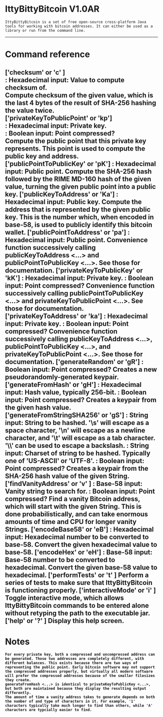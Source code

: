 # IttyBittyBitcoin V1.0AR
    IttyBittyBitcoin is a set of free open-source cross-platform Java tools for working with bitcoin addresses. It can either be used as a library or run from the command line.  
------------
# Command reference
['checksum'                 or 'c' ] <a>  
    <a>: Hexadecimal input: Value to compute checksum of.  
    Compute checksum of the given value, which is the last 4 bytes of the result of SHA-256 hashing the value twice.  
['privateKeyToPublicPoint'  or 'kp'] <a> <b>  
    <a>: Hexadecimal input: Private key.  
    <b>: Boolean     input: Point compressed?  
    Compute the public point that this private key represents. This point is used to compute the public key and address.  
['publicPointToPublicKey'   or 'pK'] <a>
    <a>: Hexadecimal input: Public point.
    Compute the SHA-256 hash followed by the RIME MD-160 hash of the given value, turning the given public point into a public key.
['publicKeyToAddress'       or 'Ka'] <a>
    <a>: Hexadecimal input: Public key.
    Compute the address that is represented by the given public key. This is the number which, when encoded in base-58, is used to publicly identify this bitcoin wallet.
['publicPointToAddress'     or 'pa'] <a>
    <a>: Hexadecimal input: Public point.
    Convenience function successively calling publicKeyToAddress <...> and publicPointToPublicKey <...>. See those for documentation.
['privateKeyToPublicKey'    or 'kK'] <a> <b>
    <a>: Hexadecimal input: Private key.
    <b>: Boolean     input: Point compressed?
    Convenience function successively calling publicPointToPublicKey <...> and privateKeyToPublicPoint <...>. See those for documentation.
['privateKeyToAddress'      or 'ka'] <a> <b>
    <a>: Hexadecimal input: Private key.
    <b>: Boolean     input: Point compressed?
    Convenience function successively calling publicKeyToAddress <...>, publicPointToPublicKey <...>, and privateKeyToPublicPoint <...>. See those for documentation.
['generateRandom'           or 'gR'] <a>
    <a>: Boolean     input: Point compressed?
    Creates a new pseudorandomly-generated keypair.
['generateFromHash'         or 'gH'] <a> <b>
    <a>: Hexadecimal input: Hash value, typically 256-bit.
    <b>: Boolean     input: Point compressed?
    Creates a keypair from the given hash value.
['generateFromStringSHA256' or 'gS'] <a> <b> <c>
    <a>: String      input: String to be hashed. '\\s' will escape as a space character, '\\n' will escape as a newline character, and '\\t' will escape as a tab character. '\\\\' can be used to escape a backslash.
    <a>: String      input: Charset of string to be hashed. Typically one of 'US-ASCII' or 'UTF-8'.
    <c>: Boolean     input: Point compressed?
    Creates a keypair from the SHA-256 hash value of the given String.
['findVanityAddress'        or 'v' ] <a> <b>
    <a>: Base-58     input: Vanity string to search for.
    <b>: Boolean     input: Point compressed?
    Find a vanity Bitcoin address, which will start with the given String. This is done probabilistically, and can take enormous amounts of time and CPU for longer vanity Strings.
['encodeBase58'             or 'eB'] <a>
    <a>: Hexadecimal input: Hexadecimal number to be converted to base-58.
    Convert the given hexadecimal value to base-58.
['encodeHex'                or 'eH'] <a>
    <a>: Base-58     input: Base-58 number to be converted to hexadecimal.
    Convert the given base-58 value to hexadecimal.
['performTests'             or 't' ]
    Perform a series of tests to make sure that IttyBittyBitcoin is functioning properly.
['interactiveMode'          or 'i' ]
    Toggle interactive mode, which allows IttyBittyBitcoin commands to be entered alone without retyping the path to the executable jar.
['help'                     or '?' ]
    Display this help screen.
------------
# Notes
    For every private key, both a compressed and uncompressed address can be generated. Those two addresses are completely different, with different balances. This exists because there are two ways of representing the public point. Early bitcoin software may not support the compressed addresses properly, but virtually all modern software will prefer the compressed addresses because of the smaller filesizes they create.
    generateFromHash <...> is identical to privateKeyToPublicKey <...>, but both are maintained because they display the resulting output differently.
    The amount of time a vanity address takes to generate depends on both the number of and type of characters in it. For example, '1' characters typically take much longer to find than others, while 'A' characters are typcially easier to find. 

